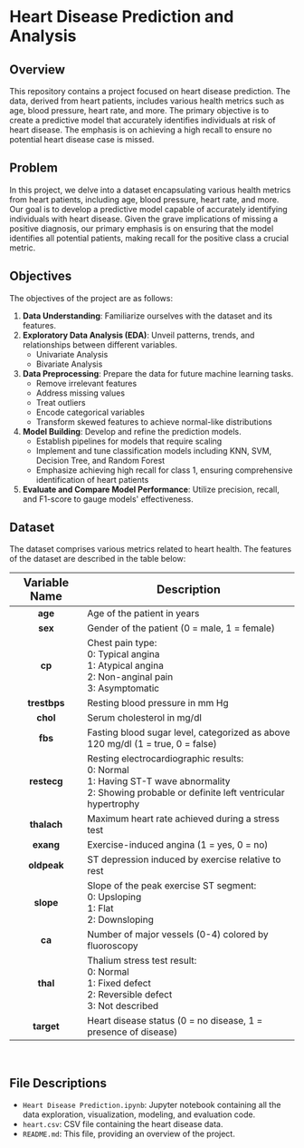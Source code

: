 # Heart Disease Prediction and Analysis

## Overview
This repository contains a project focused on heart disease prediction. The data, derived from heart patients, includes various health metrics such as age, blood pressure, heart rate, and more. The primary objective is to create a predictive model that accurately identifies individuals at risk of heart disease. The emphasis is on achieving a high recall to ensure no potential heart disease case is missed.

## Problem
In this project, we delve into a dataset encapsulating various health metrics from heart patients, including age, blood pressure, heart rate, and more. Our goal is to develop a predictive model capable of accurately identifying individuals with heart disease. Given the grave implications of missing a positive diagnosis, our primary emphasis is on ensuring that the model identifies all potential patients, making recall for the positive class a crucial metric.

## Objectives
The objectives of the project are as follows:

1. **Data Understanding**: Familiarize ourselves with the dataset and its features.
2. **Exploratory Data Analysis (EDA)**: Unveil patterns, trends, and relationships between different variables.
   - Univariate Analysis
   - Bivariate Analysis
3. **Data Preprocessing**: Prepare the data for future machine learning tasks.
   - Remove irrelevant features
   - Address missing values
   - Treat outliers
   - Encode categorical variables
   - Transform skewed features to achieve normal-like distributions
4. **Model Building**: Develop and refine the prediction models.
   - Establish pipelines for models that require scaling
   - Implement and tune classification models including KNN, SVM, Decision Tree, and Random Forest
   - Emphasize achieving high recall for class 1, ensuring comprehensive identification of heart patients
5. **Evaluate and Compare Model Performance**: Utilize precision, recall, and F1-score to gauge models' effectiveness.

## Dataset
The dataset comprises various metrics related to heart health. The features of the dataset are described in the table below:

<div align="center">
<table style="width:100%">
<thead>
<tr>
<th style="text-align:center; font-weight: bold; font-size:20px">Variable Name</th>
<th style="text-align:center; font-weight: bold; font-size:20px">Description</th>
</tr>
</thead>
<tbody>
<tr>
<td><b><center>age</center></b></td>
<td>Age of the patient in years</td>
</tr>
<tr>
<td><b><center>sex</center></b></td>
<td>Gender of the patient (0 = male, 1 = female)</td>
</tr>
<tr>
<td><b><center>cp</center></b></td>
<td>Chest pain type: <br> 0: Typical angina <br> 1: Atypical angina <br> 2: Non-anginal pain <br> 3: Asymptomatic</td>
</tr>
<tr>
<td><b><center>trestbps</center></b></td>
<td>Resting blood pressure in mm Hg</td>
</tr>
<tr>
<td><b><center>chol</center></b></td>
<td>Serum cholesterol in mg/dl</td>
</tr>
<tr>
<td><b><center>fbs</center></b></td>
<td>Fasting blood sugar level, categorized as above 120 mg/dl (1 = true, 0 = false)</td>
</tr>
<tr>
<td><b><center>restecg</center></b></td>
<td>Resting electrocardiographic results: <br> 0: Normal <br> 1: Having ST-T wave abnormality <br> 2: Showing probable or definite left ventricular hypertrophy</td>
</tr>
<tr>
<td><b><center>thalach</center></b></td>
<td>Maximum heart rate achieved during a stress test</td>
</tr>
<tr>
<td><b><center>exang</center></b></td>
<td>Exercise-induced angina (1 = yes, 0 = no)</td>
</tr>
<tr>
<td><b><center>oldpeak</center></b></td>
<td>ST depression induced by exercise relative to rest</td>
</tr>
<tr>
<td><b><center>slope</center></b></td>
<td>Slope of the peak exercise ST segment: <br> 0: Upsloping <br> 1: Flat <br> 2: Downsloping</td>
</tr>
<tr>
<td><b><center>ca</center></b></td>
<td>Number of major vessels (0-4) colored by fluoroscopy</td>
</tr>
<tr>
<td><b><center>thal</center></b></td>
<td>Thalium stress test result: <br> 0: Normal <br> 1: Fixed defect <br> 2: Reversible defect <br> 3: Not described</td>
</tr>
<tr>
<td><b><center>target</center></b></td>
<td>Heart disease status (0 = no disease, 1 = presence of disease)</td>
</tr>
</tbody>
</table>
</div>
<br>



## File Descriptions
- `Heart Disease Prediction.ipynb`: Jupyter notebook containing all the data exploration, visualization, modeling, and evaluation code.
- `heart.csv`: CSV file containing the heart disease data.
- `README.md`: This file, providing an overview of the project.


